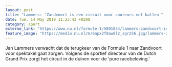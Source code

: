 ```yaml
---
layout: post
title: "Lammers: 'Zandvoort is een circuit voor coureurs met ballen'"
date: Tue, 14 May 2019 11:23:43 +0200
category: sport
externe_link: "https://www.nu.nl/formule-1/5891034/lammers-zandvoort-is-een-circuit-voor-coureurs-met-ballen.html"
feature_image: "https://media.nu.nl/m/6apx2f8aw8l2_sqr256.jpg/lammers-zandvoort-is-een-circuit-voor-coureurs-met-ballen.jpg"
---
```


Jan Lammers verwacht dat de terugkeer van de Formule 1 naar Zandvoort voor spektakel gaat zorgen. Volgens de sportief directeur van de Dutch Grand Prix zorgt het circuit in de duinen voor de 'pure racebeleving.'
